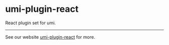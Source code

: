 # umi-plugin-react

React plugin set for umi.

---

See our website [umi-plugin-react](https://umijs.org/plugin/umi-plugin-react.html) for more.
